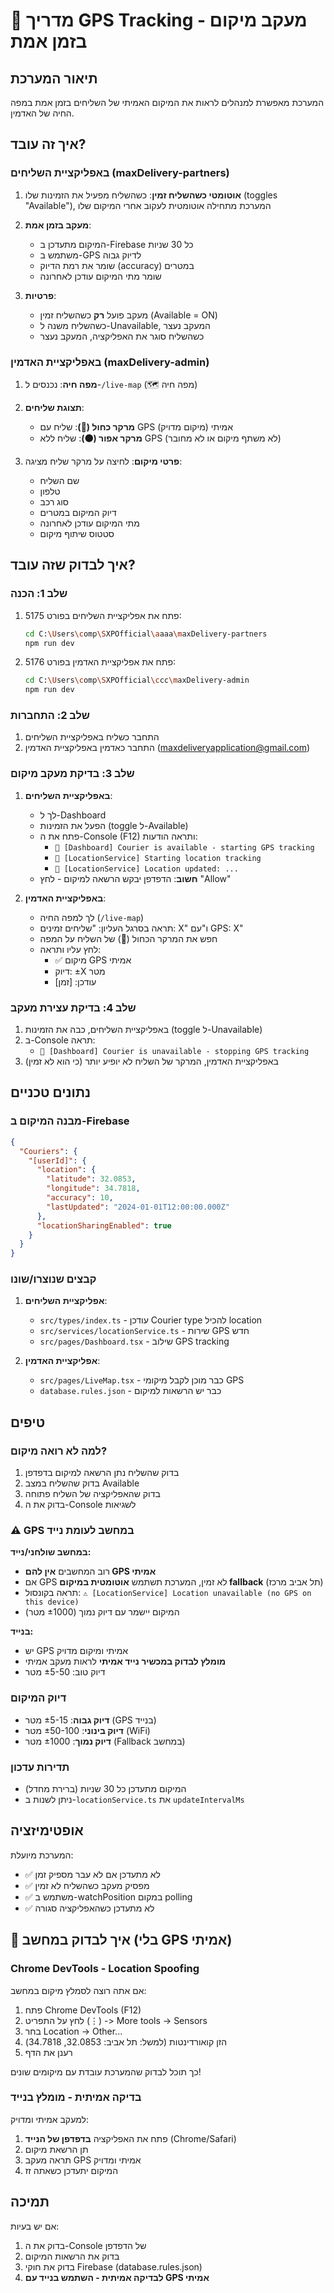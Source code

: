 # 📍 מדריך GPS Tracking - מעקב מיקום בזמן אמת

## תיאור המערכת

המערכת מאפשרת למנהלים לראות את המיקום האמיתי של השליחים בזמן אמת במפה החיה של האדמין.

## איך זה עובד?

### באפליקציית השליחים (maxDelivery-partners)

1. **אוטומטי כשהשליח זמין**: כשהשליח מפעיל את הזמינות שלו (toggles "Available"), המערכת מתחילה אוטומטית לעקוב אחרי המיקום שלו

2. **מעקב בזמן אמת**: 
   - המיקום מתעדכן ב-Firebase כל 30 שניות
   - משתמש ב-GPS לדיוק גבוה
   - שומר את רמת הדיוק (accuracy) במטרים
   - שומר מתי המיקום עודכן לאחרונה

3. **פרטיות**:
   - מעקב פועל **רק** כשהשליח זמין (Available = ON)
   - כשהשליח משנה ל-Unavailable, המעקב נעצר
   - כשהשליח סוגר את האפליקציה, המעקב נעצר

### באפליקציית האדמין (maxDelivery-admin)

1. **מפה חיה**: נכנסים ל-`/live-map` (🗺️ מפה חיה)

2. **תצוגת שליחים**:
   - **מרקר כחול (🔵)**: שליח עם GPS אמיתי (מיקום מדויק)
   - **מרקר אפור (⚫)**: שליח ללא GPS (לא משתף מיקום או לא מחובר)

3. **פרטי מיקום**: לחיצה על מרקר שליח מציגה:
   - שם השליח
   - טלפון
   - סוג רכב
   - דיוק המיקום במטרים
   - מתי המיקום עודכן לאחרונה
   - סטטוס שיתוף מיקום

## איך לבדוק שזה עובד?

### שלב 1: הכנה
1. פתח את אפליקציית השליחים בפורט 5175:
   ```bash
   cd C:\Users\comp\SXPOfficial\aaaa\maxDelivery-partners
   npm run dev
   ```

2. פתח את אפליקציית האדמין בפורט 5176:
   ```bash
   cd C:\Users\comp\SXPOfficial\ccc\maxDelivery-admin
   npm run dev
   ```

### שלב 2: התחברות
1. התחבר כשליח באפליקציית השליחים
2. התחבר כאדמין באפליקציית האדמין (maxdeliveryapplication@gmail.com)

### שלב 3: בדיקת מעקב מיקום
1. **באפליקציית השליחים**:
   - לך ל-Dashboard
   - הפעל את הזמינות (toggle ל-Available)
   - פתח את ה-Console (F12) ותראה הודעות:
     - `📍 [Dashboard] Courier is available - starting GPS tracking`
     - `📍 [LocationService] Starting location tracking`
     - `📍 [LocationService] Location updated: ...`
   - **חשוב**: הדפדפן יבקש הרשאה למיקום - לחץ "Allow"

2. **באפליקציית האדמין**:
   - לך למפה החיה (`/live-map`)
   - תראה בסרגל העליון: "שליחים זמינים: X" ו"עם GPS: X"
   - חפש את המרקר הכחול (🔵) של השליח על המפה
   - לחץ עליו ותראה:
     - ✅ מיקום GPS אמיתי
     - דיוק: ±X מטר
     - עודכן: [זמן]

### שלב 4: בדיקת עצירת מעקב
1. באפליקציית השליחים, כבה את הזמינות (toggle ל-Unavailable)
2. ב-Console תראה:
   - `📍 [Dashboard] Courier is unavailable - stopping GPS tracking`
3. באפליקציית האדמין, המרקר של השליח לא יופיע יותר (כי הוא לא זמין)

## נתונים טכניים

### מבנה המיקום ב-Firebase
```json
{
  "Couriers": {
    "[userId]": {
      "location": {
        "latitude": 32.0853,
        "longitude": 34.7818,
        "accuracy": 10,
        "lastUpdated": "2024-01-01T12:00:00.000Z"
      },
      "locationSharingEnabled": true
    }
  }
}
```

### קבצים שנוצרו/שונו
1. **אפליקציית השליחים**:
   - `src/types/index.ts` - עודכן Courier type להכיל location
   - `src/services/locationService.ts` - שירות GPS חדש
   - `src/pages/Dashboard.tsx` - שילוב GPS tracking

2. **אפליקציית האדמין**:
   - `src/pages/LiveMap.tsx` - כבר מוכן לקבל מיקומי GPS
   - `database.rules.json` - כבר יש הרשאות למיקום

## טיפים

### למה לא רואה מיקום?
1. בדוק שהשליח נתן הרשאה למיקום בדפדפן
2. בדוק שהשליח במצב Available
3. בדוק שהאפליקציה של השליח פתוחה
4. בדוק את ה-Console לשגיאות

### ⚠️ GPS במחשב לעומת נייד

**במחשב שולחני/נייד:**
- רוב המחשבים **אין להם GPS אמיתי**
- אם GPS לא זמין, המערכת תשתמש **אוטומטית במיקום fallback** (תל אביב מרכז)
- תראה בקונסול: `⚠️ [LocationService] Location unavailable (no GPS on this device)`
- המיקום יישמר עם דיוק נמוך (±1000 מטר)

**בנייד:**
- יש GPS אמיתי ומיקום מדויק
- **מומלץ לבדוק במכשיר נייד אמיתי** לראות מעקב אמיתי
- דיוק טוב: ±5-50 מטר

### דיוק המיקום
- **דיוק גבוה**: ±5-15 מטר (GPS בנייד)
- **דיוק בינוני**: ±50-100 מטר (WiFi)
- **דיוק נמוך**: ±1000 מטר (Fallback במחשב)

### תדירות עדכון
- המיקום מתעדכן כל 30 שניות (ברירת מחדל)
- ניתן לשנות ב-`locationService.ts` את `updateIntervalMs`

## אופטימיזציה

המערכת מיועלת:
- ✅ לא מתעדכן אם לא עבר מספיק זמן
- ✅ מפסיק מעקב כשהשליח לא זמין
- ✅ משתמש ב-watchPosition במקום polling
- ✅ לא מתעדכן כשהאפליקציה סגורה

## 🧪 איך לבדוק במחשב (בלי GPS אמיתי)

### Chrome DevTools - Location Spoofing
אם אתה רוצה לסמלץ מיקום במחשב:

1. פתח Chrome DevTools (F12)
2. לחץ על התפריט (⋮) -> More tools -> Sensors
3. בחר Location -> Other...
4. הזן קואורדינטות (למשל: תל אביב: 32.0853, 34.7818)
5. רענן את הדף

כך תוכל לבדוק שהמערכת עובדת עם מיקומים שונים!

### בדיקה אמיתית - מומלץ בנייד
למעקב אמיתי ומדויק:
1. פתח את האפליקציה **בדפדפן של הנייד** (Chrome/Safari)
2. תן הרשאת מיקום
3. תראה מעקב GPS אמיתי ומדויק
4. המיקום יתעדכן כשאתה זז

## תמיכה

אם יש בעיות:
1. בדוק את ה-Console של הדפדפן
2. בדוק את הרשאות המיקום
3. בדוק את חוקי Firebase (database.rules.json)
4. **לבדיקה אמיתית - השתמש בנייד עם GPS אמיתי**

